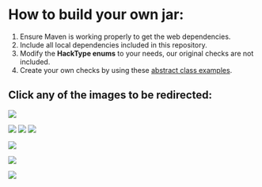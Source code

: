 # How to build your own jar:
1. Ensure Maven is working properly to get the web dependencies.
2. Include all local dependencies included in this repository.
3. Modify the <b>HackType enums</b> to your needs, our original checks are not included.
4. Create your own checks by using these <a href="https://github.com/CheatSolutions/Spartan-AntiCheat/blob/main/src/main/java/ai/idealistic/spartan/abstraction/check/example">abstract class examples</a>.
## Click any of the images to be redirected:
<a href="https://builtbybit.com/resources/bundle/730/"><img src="https://vagdedes.com/.images/spartan/banner.png"></a>

<a href="https://github.com/CheatSolutions/Important-Information/tree/main/documentation"><img src="https://vagdedes.com/.images/spartan/long_1.png"></a>
<a href="https://github.com/CheatSolutions/Important-Information/tree/main/documentation"><img src="https://vagdedes.com/.images/spartan/long_2.png"></a>
<a href="https://github.com/CheatSolutions/Important-Information/tree/main/documentation"><img src="https://vagdedes.com/.images/spartan/long_3.png"></a>

<a href="https://github.com/Vagdedes/Spartan-AntiCheat/tree/main/src/documentation"><img src="https://vagdedes.com/.images/spartan/simple.png"></a>

<a href="https://www.vagdedes.com/discord"><img src="https://vagdedes.com/.images/spartan/support.png"></a>

<a href="https://namemc.com/server/minecraft.spartan.idealistic.ai"><img src="https://vagdedes.com/.images/spartan/test_alternative.png"></a>
